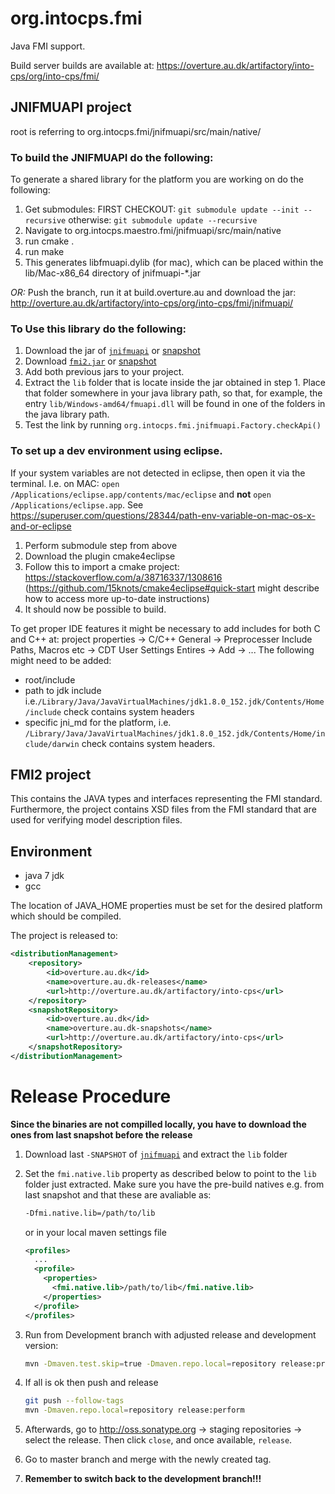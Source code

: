 # org.intocps.fmi
Java FMI support.

Build server builds are available at: https://overture.au.dk/artifactory/into-cps/org/into-cps/fmi/

## JNIFMUAPI project
root is referring to org.intocps.fmi/jnifmuapi/src/main/native/

### To build the JNIFMUAPI do the following:
To generate a shared library for the platform you are working on do the following:
1. Get submodules: FIRST CHECKOUT: `git submodule update --init --recursive`
   otherwise: `git submodule update --recursive`
2. Navigate to org.intocps.maestro.fmi/jnifmuapi/src/main/native 
3. run cmake .
4. run make
5. This generates libfmuapi.dylib (for mac), which can be placed within the lib/Mac-x86_64 directory of jnifmuapi-*.jar

*OR:* Push the branch, run it at build.overture.au and download the jar: http://overture.au.dk/artifactory/into-cps/org/into-cps/fmi/jnifmuapi/ 

### To Use this library do the following:

1. Download the jar of [`jnifmuapi`](https://mvnrepository.com/artifact/org.into-cps.fmi/jnifmuapi) or [snapshot](http://overture.au.dk/artifactory/into-cps/org/into-cps/fmi/jnifmuapi/)
1. Download [`fmi2.jar`](https://mvnrepository.com/artifact/org.into-cps.fmi/fmi2) or [snapshot](http://overture.au.dk/artifactory/into-cps/org/into-cps/fmi/fmi2/)
1. Add both previous jars to your project.
1. Extract the `lib` folder that is locate inside the jar obtained in step 1. Place that folder somewhere in your java library path, so that, for example, the entry `lib/Windows-amd64/fmuapi.dll` will be found in one of the folders in the java library path.
1. Test the link by running 
`org.intocps.fmi.jnifmuapi.Factory.checkApi()`

### To set up a dev environment using eclipse. 
If your system variables are not detected in eclipse, then open it via the
terminal. I.e. on MAC: `open /Applications/eclipse.app/contents/mac/eclipse` and **not**
`open /Applications/eclipse.app`. See https://superuser.com/questions/28344/path-env-variable-on-mac-os-x-and-or-eclipse
1. Perform submodule step from above
2. Download the plugin cmake4eclipse
3. Follow this to import a cmake project: https://stackoverflow.com/a/38716337/1308616
   (https://github.com/15knots/cmake4eclipse#quick-start might describe how to
   access more up-to-date instructions)
 4. It should now be possible to build.
 
To get proper IDE features it might be necessary to add includes for both C and
C++ at: project properties -> C/C++ General -> Preprocesser Include Paths,
Macros etc -> CDT User Settings Entires -> Add -> ... The following might need
to be added:
- root/include
- path to jdk include
i.e.`/Library/Java/JavaVirtualMachines/jdk1.8.0_152.jdk/Contents/Home/include`
check contains system headers
- specific jni_md for the platform, i.e.
`/Library/Java/JavaVirtualMachines/jdk1.8.0_152.jdk/Contents/Home/include/darwin`
check contains system headers.

## FMI2 project
This contains the JAVA types and interfaces representing the FMI standard.
Furthermore, the project contains XSD files from the FMI standard that are used for verifying model description files.

## Environment

* java 7 jdk
* gcc


The location of JAVA_HOME properties must be set for the desired platform which should be compiled.



The project is released to:

```XML
<distributionManagement>
    <repository>
        <id>overture.au.dk</id>
        <name>overture.au.dk-releases</name>
        <url>http://overture.au.dk/artifactory/into-cps</url>
    </repository>
    <snapshotRepository>
        <id>overture.au.dk</id>
        <name>overture.au.dk-snapshots</name>
        <url>http://overture.au.dk/artifactory/into-cps</url>
    </snapshotRepository>
</distributionManagement>
```

# Release Procedure

**Since the binaries are not compilled locally, you have to download the ones from last snapshot before the release** 

1. Download last `-SNAPSHOT` of [`jnifmuapi`](http://overture.au.dk/artifactory/into-cps/org/into-cps/fmi/jnifmuapi/) and extract the `lib` folder
2. Set the `fmi.native.lib` property as described below to point to the `lib` folder just extracted. Make sure you have the pre-build natives e.g. from last snapshot and that these are avaliable as:

    ```bash
    -Dfmi.native.lib=/path/to/lib
    ```
    or in your local maven settings file

    ```xml
    <profiles>
      ...
      <profile>
        <properties>
          <fmi.native.lib>/path/to/lib</fmi.native.lib>
        </properties>
      </profile>
    </profiles>
    ```

3. Run from Development branch with adjusted release and development version:

    ```bash
    mvn -Dmaven.test.skip=true -Dmaven.repo.local=repository release:prepare -DreleaseVersion=0.0.4 -DdevelopmentVersion=0.0.5-SNAPSHOT -DpushChanges=false
    ```

1. If all is ok then push and release

    ```bash
    git push --follow-tags
    mvn -Dmaven.repo.local=repository release:perform
    ```

1. Afterwards, go to http://oss.sonatype.org -> staging repositories -> select the release.
Then click `close`, and once available, `release`.

1. Go to master branch and merge with the newly created tag. 

1. **Remember to switch back to the development branch!!!**
